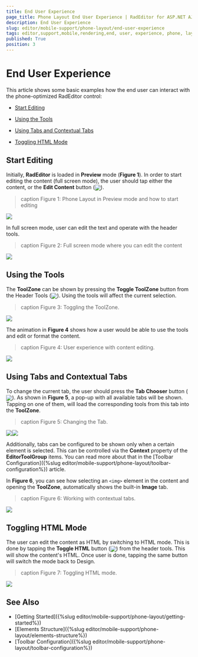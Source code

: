 ```yaml
---
title: End User Experience
page_title: Phone Layout End User Experience | RadEditor for ASP.NET AJAX Documentation
description: End User Experience
slug: editor/mobile-support/phone-layout/end-user-experience
tags: editor,support,mobile,rendering,end, user, experience, phone, layout
published: True
position: 3
---
```


# End User Experience

This article shows some basic examples how the end user can interact with the phone-optimized RadEditor control:

* [Start Editing](#start-editing)

* [Using the Tools](#using-the-tools)

* [Using Tabs and Contextual Tabs](#using-tabs-and-contextual-tabs)

* [Toggling HTML Mode](#toggling-html-mode)

 

## Start Editing

Initially, **RadEditor** is loaded in **Preview** mode (**Figure 1**). In order to start editing the content (full screen mode), the user should tap either the content, or the **Edit Content** button (![](./images/edit-contnet-button.png)). 

>caption Figure 1: Phone Layout in Preview mode and how to start editing

![](./images/end-user-experience/preview-mode.png)

In full screen mode, user can edit the text and operate with the header tools.

>caption Figure 2: Full screen mode where you can edit the content

![](./images/end-user-experience/full-screen-mode.png)



## Using the Tools

The **ToolZone** can be shown by pressing the **Toggle ToolZone** button from the Header Tools (![](./images/toggle-toolzone.png)). Using the tools will affect the current selection.

>caption Figure 3: Toggling the ToolZone.

![](./images/end-user-experience/toggle-toolzone.png)
 

The animation in **Figure 4** shows how a user would be able to use the tools and edit or format the content.

>caption Figure 4: User experience with content editing. 

![](./images/end-user-experience/AdaptiveRadEditor_v4.gif)

## Using Tabs and Contextual Tabs

To change the current tab, the user should press the **Tab Chooser** button (![](./images/toggle-toolzone.png)). As shown in **Figure 5**, a pop-up with all available tabs will be shown. Tapping on one of them, will load the corresponding tools from this tab into the **ToolZone**.

>caption Figure 5: Changing the Tab.

![](./images/end-user-experience/changing-tab-1.png)![](./images/end-user-experience/changing-tab-2.png)


Additionally, tabs can be configured to be shown only when a certain element is selected. This can be controlled via the **Context** property of the **EditorToolGroup** items. You can read more about that in the [Toolbar Configuration]({%slug editor/mobile-support/phone-layout/toolbar-configuration%}) article.

In **Figure 6**, you can see how selecting an `<img>` element in the content and opening the **ToolZone**, automatically shows the built-in **Image** tab.


>caption Figure 6: Working with contextual tabs.

![](./images/end-user-experience/contextual-tab.png)

## Toggling HTML Mode

The user can edit the content as HTML by switching to HTML mode. This is done by tapping  the **Toggle HTML** button (![](./images/html-mode-button.png)) from the header tools. This will show the content's HTML. Once user is done, tapping the same button will switch the mode back to Design. 

>caption Figure 7: Toggling HTML mode.

![](./images/end-user-experience/html-mode.png)



## See Also

* [Getting Started]({%slug editor/mobile-support/phone-layout/getting-started%})
* [Elements Structure]({%slug editor/mobile-support/phone-layout/elements-structure%})
* [Toolbar Configuration]({%slug editor/mobile-support/phone-layout/toolbar-configuration%})

<style>
img{
	vertical-align: middle;
}
</style>